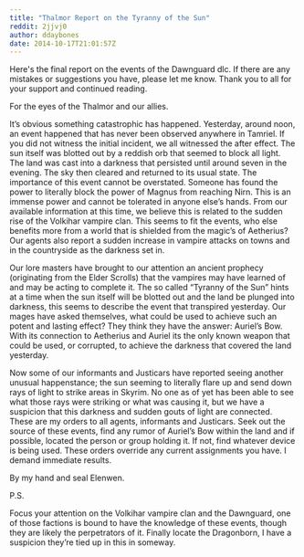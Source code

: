 ```yaml
---
title: "Thalmor Report on the Tyranny of the Sun"
reddit: 2jjvj0
author: ddaybones
date: 2014-10-17T21:01:57Z
---
```


Here's the final report on the events of the Dawnguard dlc. If there are any mistakes or suggestions you have, please let me know. Thank you to all for your support and continued reading.

For the eyes of the Thalmor and our allies.

It’s obvious something catastrophic has happened. Yesterday, around noon, an event happened that has never been observed anywhere in Tamriel. If you did not witness the initial incident, we all witnessed the after effect. The sun itself was blotted out by a reddish orb that seemed to block all light. The land was cast into a darkness that persisted until around seven in the evening. The sky then cleared and returned to its usual state. The importance of this event cannot be overstated. Someone has found the power to literally block the power of Magnus from reaching Nirn. This is an immense power and cannot be tolerated in anyone else’s hands. From our available information at this time, we believe this is related to the sudden rise of the Volkihar vampire clan. This seems to fit the events, who else benefits more from a world that is shielded from the magic’s of Aetherius? Our agents also report a sudden increase in vampire attacks on towns and in the countryside as the darkness set in. 

Our lore masters have brought to our attention an ancient prophecy (originating from the Elder Scrolls) that the vampires may have learned of and may be acting to complete it. The so called “Tyranny of the Sun” hints at a time when the sun itself will be blotted out and the land be plunged into darkness, this seems to describe the event that transpired yesterday. Our mages have asked themselves, what could be used to achieve such an potent and lasting effect? They think they have the answer: Auriel’s Bow. With its connection to Aetherius and Auriel its the only known weapon that could be used, or corrupted, to achieve the darkness that covered the land yesterday. 

Now some of our informants and Justicars have reported seeing another unusual happenstance; the sun seeming to literally flare up and send down rays of light to strike areas in Skyrim. No one as of yet has been able to see what those rays were striking or what was causing it, but we have a suspicion that this darkness and sudden gouts of light are connected. These are my orders to all agents, informants and Justicars. Seek out the source of these events, find any rumor of Auriel’s Bow within the land and if possible, located the person or group holding it. If not, find whatever device is being used. These orders override any current assignments you have. I demand immediate results.

By my hand and seal
Elenwen.

P.S.

Focus your attention on the Volkihar vampire clan and the Dawnguard, one of those factions is bound to have the knowledge of these events, though they are likely the perpetrators of it. Finally locate the Dragonborn, I have a suspicion they’re tied up in this in someway. 
